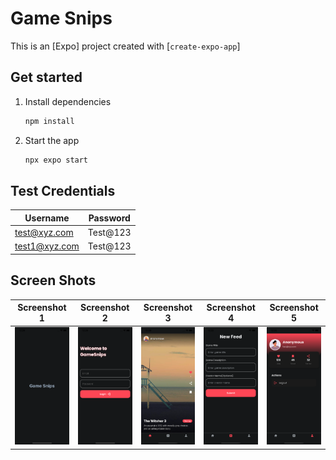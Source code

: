 # Game Snips

This is an [Expo] project created with [`create-expo-app`]

## Get started

1. Install dependencies

   ```bash
   npm install
   ```

2. Start the app

   ```bash
   npx expo start
   ```
## Test Credentials

| Username | Password |
|----------|----------|
| test@xyz.com | Test@123 |
| test1@xyz.com | Test@123 |

## Screen Shots

| Screenshot 1 | Screenshot 2 | Screenshot 3 | Screenshot 4 | Screenshot 5 |
|--------------|--------------|--------------|--------------|--------------|
| ![Screenshot 1](https://github.com/vigneshwaran9494/GameSnips_RN/blob/main/screenshots/sshot1.png?raw=true) | ![Screenshot 2](https://github.com/vigneshwaran9494/GameSnips_RN/blob/main/screenshots/sshot2.png?raw=true) | ![Screenshot 3](https://github.com/vigneshwaran9494/GameSnips_RN/blob/main/screenshots/sshot3.png?raw=true) | ![Screenshot 4](https://github.com/vigneshwaran9494/GameSnips_RN/blob/main/screenshots/sshot4.png?raw=true) | ![Screenshot 5](https://github.com/vigneshwaran9494/GameSnips_RN/blob/main/screenshots/sshot5.png?raw=true) |
